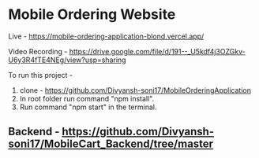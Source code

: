 # Mobile Ordering Website 

Live - https://mobile-ordering-application-blond.vercel.app/

Video Recording - https://drive.google.com/file/d/191--_U5kdf4j3OZGkv-U6y3R4fTE4NEg/view?usp=sharing

To run this project - 
1) clone - https://github.com/Divyansh-soni17/MobileOrderingApplication
2) In root folder run command "npm install".
3) Run command "npm start" in the terminal.

## Backend - https://github.com/Divyansh-soni17/MobileCart_Backend/tree/master
